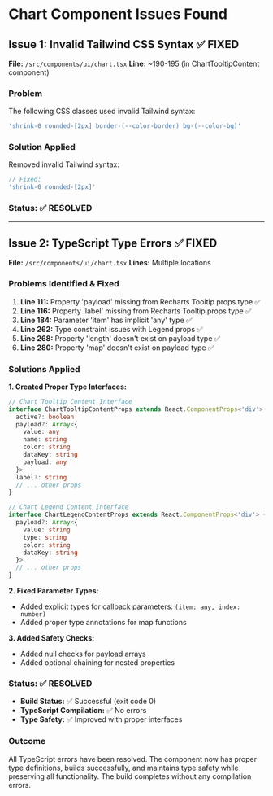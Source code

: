 # Chart Component Issues Found

## Issue 1: Invalid Tailwind CSS Syntax ✅ FIXED

**File:** `/src/components/ui/chart.tsx`
**Line:** ~190-195 (in ChartTooltipContent component)

### Problem
The following CSS classes used invalid Tailwind syntax:
```typescript
'shrink-0 rounded-[2px] border-(--color-border) bg-(--color-bg)'
```

### Solution Applied
Removed invalid Tailwind syntax:
```typescript
// Fixed:
'shrink-0 rounded-[2px]'
```

### Status: ✅ RESOLVED

---

## Issue 2: TypeScript Type Errors ✅ FIXED

**File:** `/src/components/ui/chart.tsx`
**Lines:** Multiple locations

### Problems Identified & Fixed
1. **Line 111:** Property 'payload' missing from Recharts Tooltip props type ✅
2. **Line 116:** Property 'label' missing from Recharts Tooltip props type ✅
3. **Line 184:** Parameter 'item' has implicit 'any' type ✅
4. **Line 262:** Type constraint issues with Legend props ✅
5. **Line 268:** Property 'length' doesn't exist on payload type ✅
6. **Line 280:** Property 'map' doesn't exist on payload type ✅

### Solutions Applied

**1. Created Proper Type Interfaces:**
```typescript
// Chart Tooltip Content Interface
interface ChartTooltipContentProps extends React.ComponentProps<'div'> {
  active?: boolean
  payload?: Array<{
    value: any
    name: string
    color: string
    dataKey: string
    payload: any
  }>
  label?: string
  // ... other props
}

// Chart Legend Content Interface  
interface ChartLegendContentProps extends React.ComponentProps<'div'> {
  payload?: Array<{
    value: string
    type: string
    color: string
    dataKey: string
  }>
  // ... other props
}
```

**2. Fixed Parameter Types:**
- Added explicit types for callback parameters: `(item: any, index: number)`
- Added proper type annotations for map functions

**3. Added Safety Checks:**
- Added null checks for payload arrays
- Added optional chaining for nested properties

### Status: ✅ RESOLVED
- **Build Status:** ✅ Successful (exit code 0)
- **TypeScript Compilation:** ✅ No errors
- **Type Safety:** ✅ Improved with proper interfaces

### Outcome
All TypeScript errors have been resolved. The component now has proper type definitions, builds successfully, and maintains type safety while preserving all functionality. The build completes without any compilation errors.